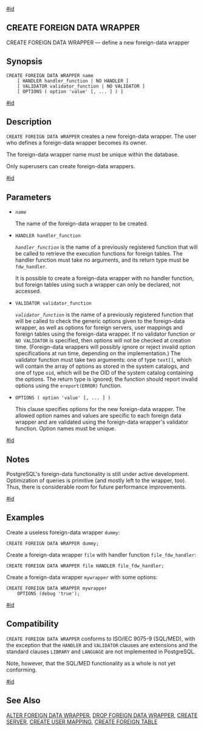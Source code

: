[#id](#SQL-CREATEFOREIGNDATAWRAPPER)

## CREATE FOREIGN DATA WRAPPER

CREATE FOREIGN DATA WRAPPER — define a new foreign-data wrapper

## Synopsis

```
CREATE FOREIGN DATA WRAPPER name
    [ HANDLER handler_function | NO HANDLER ]
    [ VALIDATOR validator_function | NO VALIDATOR ]
    [ OPTIONS ( option 'value' [, ... ] ) ]
```

[#id](#id-1.9.3.65.5)

## Description

`CREATE FOREIGN DATA WRAPPER` creates a new foreign-data wrapper. The user who defines a foreign-data wrapper becomes its owner.

The foreign-data wrapper name must be unique within the database.

Only superusers can create foreign-data wrappers.

[#id](#id-1.9.3.65.6)

## Parameters

* *`name`*

  The name of the foreign-data wrapper to be created.

* `HANDLER handler_function`

  *`handler_function`* is the name of a previously registered function that will be called to retrieve the execution functions for foreign tables. The handler function must take no arguments, and its return type must be `fdw_handler`.

  It is possible to create a foreign-data wrapper with no handler function, but foreign tables using such a wrapper can only be declared, not accessed.

* `VALIDATOR validator_function`

  *`validator_function`* is the name of a previously registered function that will be called to check the generic options given to the foreign-data wrapper, as well as options for foreign servers, user mappings and foreign tables using the foreign-data wrapper. If no validator function or `NO VALIDATOR` is specified, then options will not be checked at creation time. (Foreign-data wrappers will possibly ignore or reject invalid option specifications at run time, depending on the implementation.) The validator function must take two arguments: one of type `text[]`, which will contain the array of options as stored in the system catalogs, and one of type `oid`, which will be the OID of the system catalog containing the options. The return type is ignored; the function should report invalid options using the `ereport(ERROR)` function.

* `OPTIONS ( option 'value' [, ... ] )`

  This clause specifies options for the new foreign-data wrapper. The allowed option names and values are specific to each foreign data wrapper and are validated using the foreign-data wrapper's validator function. Option names must be unique.

[#id](#id-1.9.3.65.7)

## Notes

PostgreSQL's foreign-data functionality is still under active development. Optimization of queries is primitive (and mostly left to the wrapper, too). Thus, there is considerable room for future performance improvements.

[#id](#id-1.9.3.65.8)

## Examples

Create a useless foreign-data wrapper `dummy`:

```
CREATE FOREIGN DATA WRAPPER dummy;
```

Create a foreign-data wrapper `file` with handler function `file_fdw_handler`:

```
CREATE FOREIGN DATA WRAPPER file HANDLER file_fdw_handler;
```

Create a foreign-data wrapper `mywrapper` with some options:

```
CREATE FOREIGN DATA WRAPPER mywrapper
    OPTIONS (debug 'true');
```

[#id](#id-1.9.3.65.9)

## Compatibility

`CREATE FOREIGN DATA WRAPPER` conforms to ISO/IEC 9075-9 (SQL/MED), with the exception that the `HANDLER` and `VALIDATOR` clauses are extensions and the standard clauses `LIBRARY` and `LANGUAGE` are not implemented in PostgreSQL.

Note, however, that the SQL/MED functionality as a whole is not yet conforming.

[#id](#id-1.9.3.65.10)

## See Also

[ALTER FOREIGN DATA WRAPPER](sql-alterforeigndatawrapper), [DROP FOREIGN DATA WRAPPER](sql-dropforeigndatawrapper), [CREATE SERVER](sql-createserver), [CREATE USER MAPPING](sql-createusermapping), [CREATE FOREIGN TABLE](sql-createforeigntable)
